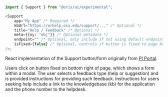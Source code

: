 ```js
import { Support } from "@oris/ui/experimental";

<Support
    app="My App" /* Required */
    kbUrl="https://orhelp.osu.edu/support/..." /* Optional */
    title="Help / Feedback" /* Optional */
    meta={{my: "obj"}} /* Optional metadata */
    endpoint="" /* Optional, only include if not using default endpoint */
    isFixed={false} /* Optional, controls if button is fixed to page bottom right (true) */
/>;
```

React implementation of the Support button/form originally from [PI Portal](https://orapps.osu.edu/piportal/).

Users click on button fixed on bottom right of page, which shows a form within a modal. The user selects a feedback type (help or suggestion) and is provided instructions for providing such feedback. Instructions for users seeking help include a link to the knowledgebase (kb) for the application and the phone number to the helpdesk.
